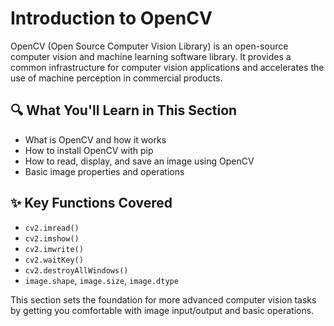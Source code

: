 # Introduction to OpenCV

OpenCV (Open Source Computer Vision Library) is an open-source computer vision and machine learning software library. It provides a common infrastructure for computer vision applications and accelerates the use of machine perception in commercial products.

## 🔍 What You'll Learn in This Section
- What is OpenCV and how it works
- How to install OpenCV with pip
- How to read, display, and save an image using OpenCV
- Basic image properties and operations

## ✨ Key Functions Covered
- `cv2.imread()`
- `cv2.imshow()`
- `cv2.imwrite()`
- `cv2.waitKey()`
- `cv2.destroyAllWindows()`
- `image.shape`, `image.size`, `image.dtype`

This section sets the foundation for more advanced computer vision tasks by getting you comfortable with image input/output and basic operations.
